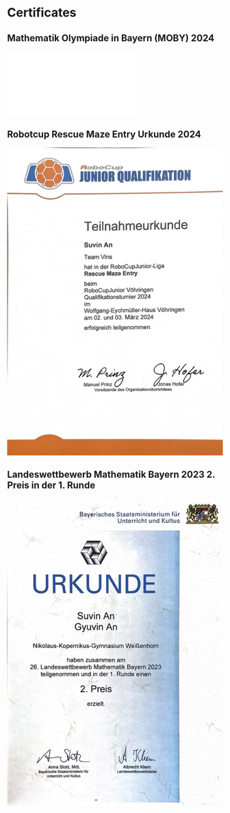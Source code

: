 # Certificates

## Mathematik Olympiade in Bayern (MOBY) 2024

![image](assets/certificates/suvin_Urkunde_Olympiade.pdf)

## Robotcup Rescue Maze Entry Urkunde 2024

![image](assets/certificates/Rescue_Maze_Entry_Urkunde_2024.jpg)

## Landeswettbewerb Mathematik Bayern 2023 2. Preis in der 1. Runde

![image](assets/certificates/math_bayern_2023.jpg)
